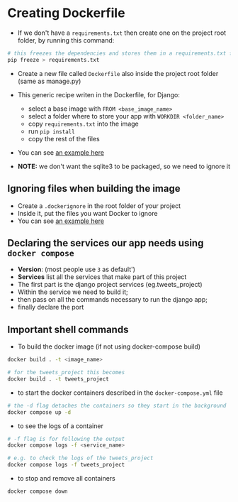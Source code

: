 # Creating Dockerfile

* If we don't have a `requirements.txt` then create one on the project root folder, by running this command:

```sh
# this freezes the dependencies and stores them in a requirements.txt file
pip freeze > requirements.txt
```

* Create a new file called `Dockerfile` also inside the project root folder (same as manage.py)
* This generic recipe writen in the Dockerfile, for Django:
    - select a base image with `FROM <base_image_name>`
    - select a folder where to store your app with `WORKDIR <folder_name>`
    - copy `requirements.txt` into the image
    - run `pip install`
    - copy the rest of the files

* You can see [an example here](../Dockerfile)
* **NOTE:** we don't want the sqlite3 to be packaged, so we need to ignore it

## Ignoring files when building the image

* Create a `.dockerignore` in the root folder of your project
* Inside it, put the files you want Docker to ignore
* You can see [an example here](../.dockerignore)

## Declaring the services our app needs using `docker compose`

* **Version**: (most people use `3` as default')
* **Services** list all the services that make part of this project
* The first part is the django project services (eg.tweets_project)
* Within the service we need to build it;
* then pass on all the commands necessary to run the django app;
* finally declare the port

## Important shell commands

* To build the docker image (if not using docker-compose build)

```sh
docker build . -t <image_name>

# for the tweets_project this becomes
docker build . -t tweets_project
```

* to start the docker containers described in the `docker-compose.yml` file

```sh
# the -d flag detaches the containers so they start in the background
docker compose up -d
```

* to see the logs of a container

```sh
# -f flag is for following the output
docker compose logs -f <service_name>

# e.g. to check the logs of the tweets_project
docker compose logs -f tweets_project
```

* to stop and remove all containers

```sh
docker compose down
```
